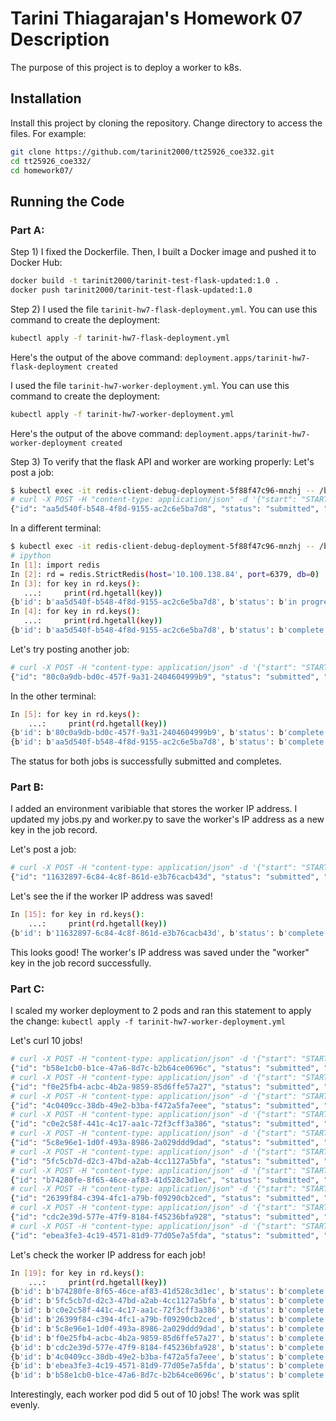 # Tarini Thiagarajan's Homework 07 Description

The purpose of this project is to deploy a worker to k8s. 

## Installation

Install this project by cloning the repository. Change directory to access the files. For example:

```bash
git clone https://github.com/tarinit2000/tt25926_coe332.git
cd tt25926_coe332/
cd homework07/
```

## Running the Code

### Part A: 

Step 1) I fixed the Dockerfile. Then, I built a Docker image and pushed it to Docker Hub:
```bash
docker build -t tarinit2000/tarinit-test-flask-updated:1.0 .
docker push tarinit2000/tarinit-test-flask-updated:1.0 
```

Step 2) I used the file ```tarinit-hw7-flask-deployment.yml```. You can use this command to create the deployment: 
```bash
kubectl apply -f tarinit-hw7-flask-deployment.yml
```
Here's the output of the above command: ```deployment.apps/tarinit-hw7-flask-deployment created```


I used the file ```tarinit-hw7-worker-deployment.yml```. You can use this command to create the deployment: 
```bash
kubectl apply -f tarinit-hw7-worker-deployment.yml
```
Here's the output of the above command: ```deployment.apps/tarinit-hw7-worker-deployment created```

Step 3) To verify that the flask API and worker are working properly:
Let's post a job:
```bash
$ kubectl exec -it redis-client-debug-deployment-5f88f47c96-mnzhj -- /bin/bash
# curl -X POST -H "content-type: application/json" -d '{"start": "START TEST", "end": "END TEST"}' 10.244.13.47:5000/jobs
{"id": "aa5d540f-b548-4f8d-9155-ac2c6e5ba7d8", "status": "submitted", "start": "START TEST", "end": "END TEST"}
```
In a different terminal:
```bash
$ kubectl exec -it redis-client-debug-deployment-5f88f47c96-mnzhj -- /bin/bash
# ipython
In [1]: import redis
In [2]: rd = redis.StrictRedis(host='10.100.138.84', port=6379, db=0)
In [3]: for key in rd.keys():
   ...:     print(rd.hgetall(key))
{b'id': b'aa5d540f-b548-4f8d-9155-ac2c6e5ba7d8', b'status': b'in progress', b'start': b'START TEST', b'end': b'END TEST'}
In [4]: for key in rd.keys():
   ...:     print(rd.hgetall(key))
{b'id': b'aa5d540f-b548-4f8d-9155-ac2c6e5ba7d8', b'status': b'complete', b'start': b'START TEST', b'end': b'END TEST'}
```
Let's try posting another job:
```bash
# curl -X POST -H "content-type: application/json" -d '{"start": "START TEST", "end": "END TEST"}' 10.244.13.47:5000/jobs
{"id": "80c0a9db-bd0c-457f-9a31-2404604999b9", "status": "submitted", "start": "START TEST", "end": "END TEST"}
```
In the other terminal: 
```bash
In [5]: for key in rd.keys():
    ...:     print(rd.hgetall(key))
{b'id': b'80c0a9db-bd0c-457f-9a31-2404604999b9', b'status': b'complete', b'start': b'START TEST', b'end': b'END TEST'}
{b'id': b'aa5d540f-b548-4f8d-9155-ac2c6e5ba7d8', b'status': b'complete', b'start': b'START TEST', b'end': b'END TEST'}
```
The status for both jobs is successfully submitted and completes.
      
### Part B:
I added an environment varibiable that stores the worker IP address. I updated my jobs.py and worker.py to save the worker's IP address as a new key in the job record. 

Let's post a job:
```bash
# curl -X POST -H "content-type: application/json" -d '{"start": "START TEST", "end": "END TEST"}' 10.244.13.47:5000/jobs
{"id": "11632897-6c84-4c8f-861d-e3b76cacb43d", "status": "submitted", "start": "START TEST", "end": "END TEST"}
```
Let's see the if the worker IP address was saved!
```bash
In [15]: for key in rd.keys():
    ...:     print(rd.hgetall(key))
{b'id': b'11632897-6c84-4c8f-861d-e3b76cacb43d', b'status': b'complete', b'start': b'START TEST', b'end': b'END TEST', b'worker': b'10.244.5.57'}
```

This looks good! The worker's IP address was saved under the "worker" key in the job record successfully. 

### Part C: 
I scaled my worker deployment to 2 pods and ran this statement to apply the change: ```kubectl apply -f tarinit-hw7-worker-deployment.yml```

Let's curl 10 jobs!
```bash
# curl -X POST -H "content-type: application/json" -d '{"start": "START TEST", "end": "END TEST"}' 10.244.13.47:5000/jobs
{"id": "b58e1cb0-b1ce-47a6-8d7c-b2b64ce0696c", "status": "submitted", "start": "START TEST", "end": "END TEST"}
# curl -X POST -H "content-type: application/json" -d '{"start": "START TEST", "end": "END TEST"}' 10.244.13.47:5000/jobs
{"id": "f0e25fb4-acbc-4b2a-9859-85d6ffe57a27", "status": "submitted", "start": "START TEST", "end": "END TEST"}
# curl -X POST -H "content-type: application/json" -d '{"start": "START TEST", "end": "END TEST"}' 10.244.13.47:5000/jobs
{"id": "4c0409cc-38db-49e2-b3ba-f472a5fa7eee", "status": "submitted", "start": "START TEST", "end": "END TEST"}
# curl -X POST -H "content-type: application/json" -d '{"start": "START TEST", "end": "END TEST"}' 10.244.13.47:5000/jobs
{"id": "c0e2c58f-441c-4c17-aa1c-72f3cff3a386", "status": "submitted", "start": "START TEST", "end": "END TEST"}
# curl -X POST -H "content-type: application/json" -d '{"start": "START TEST", "end": "END TEST"}' 10.244.13.47:5000/jobs
{"id": "5c8e96e1-1d0f-493a-8986-2a029ddd9dad", "status": "submitted", "start": "START TEST", "end": "END TEST"}
# curl -X POST -H "content-type: application/json" -d '{"start": "START TEST", "end": "END TEST"}' 10.244.13.47:5000/jobs
{"id": "5fc5cb7d-d2c3-47bd-a2ab-4cc1127a5bfa", "status": "submitted", "start": "START TEST", "end": "END TEST"}
# curl -X POST -H "content-type: application/json" -d '{"start": "START TEST", "end": "END TEST"}' 10.244.13.47:5000/jobs
{"id": "b74280fe-8f65-46ce-af83-41d528c3d1ec", "status": "submitted", "start": "START TEST", "end": "END TEST"}
# curl -X POST -H "content-type: application/json" -d '{"start": "START TEST", "end": "END TEST"}' 10.244.13.47:5000/jobs
{"id": "26399f84-c394-4fc1-a79b-f09290cb2ced", "status": "submitted", "start": "START TEST", "end": "END TEST"}
# curl -X POST -H "content-type: application/json" -d '{"start": "START TEST", "end": "END TEST"}' 10.244.13.47:5000/jobs
{"id": "cdc2e39d-577e-47f9-8184-f45236bfa928", "status": "submitted", "start": "START TEST", "end": "END TEST"}
# curl -X POST -H "content-type: application/json" -d '{"start": "START TEST", "end": "END TEST"}' 10.244.13.47:5000/jobs
{"id": "ebea3fe3-4c19-4571-81d9-77d05e7a5fda", "status": "submitted", "start": "START TEST", "end": "END TEST"}
```
Let's check the worker IP address for each job!
```bash
In [19]: for key in rd.keys():
    ...:     print(rd.hgetall(key))
{b'id': b'b74280fe-8f65-46ce-af83-41d528c3d1ec', b'status': b'complete', b'start': b'START TEST', b'end': b'END TEST', b'worker': b'10.244.5.57'}
{b'id': b'5fc5cb7d-d2c3-47bd-a2ab-4cc1127a5bfa', b'status': b'complete', b'start': b'START TEST', b'end': b'END TEST', b'worker': b'10.244.15.72'}
{b'id': b'c0e2c58f-441c-4c17-aa1c-72f3cff3a386', b'status': b'complete', b'start': b'START TEST', b'end': b'END TEST', b'worker': b'10.244.15.72'}
{b'id': b'26399f84-c394-4fc1-a79b-f09290cb2ced', b'status': b'complete', b'start': b'START TEST', b'end': b'END TEST', b'worker': b'10.244.15.72'}
{b'id': b'5c8e96e1-1d0f-493a-8986-2a029ddd9dad', b'status': b'complete', b'start': b'START TEST', b'end': b'END TEST', b'worker': b'10.244.5.57'}
{b'id': b'f0e25fb4-acbc-4b2a-9859-85d6ffe57a27', b'status': b'complete', b'start': b'START TEST', b'end': b'END TEST', b'worker': b'10.244.15.72'}
{b'id': b'cdc2e39d-577e-47f9-8184-f45236bfa928', b'status': b'complete', b'start': b'START TEST', b'end': b'END TEST', b'worker': b'10.244.5.57'}
{b'id': b'4c0409cc-38db-49e2-b3ba-f472a5fa7eee', b'status': b'complete', b'start': b'START TEST', b'end': b'END TEST', b'worker': b'10.244.5.57'}
{b'id': b'ebea3fe3-4c19-4571-81d9-77d05e7a5fda', b'status': b'complete', b'start': b'START TEST', b'end': b'END TEST', b'worker': b'10.244.15.72'}
{b'id': b'b58e1cb0-b1ce-47a6-8d7c-b2b64ce0696c', b'status': b'complete', b'start': b'START TEST', b'end': b'END TEST', b'worker': b'10.244.5.57'}
```
Interestingly, each worker pod did 5 out of 10 jobs! The work was split evenly. 

